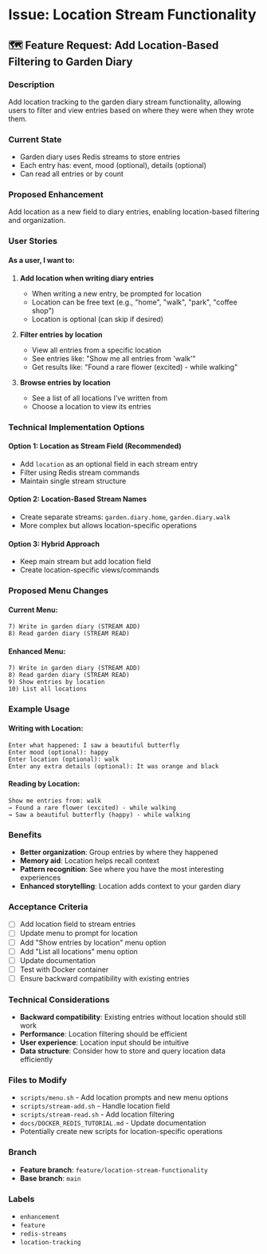 # Issue: Location Stream Functionality

## 🗺️ Feature Request: Add Location-Based Filtering to Garden Diary

### Description
Add location tracking to the garden diary stream functionality, allowing users to filter and view entries based on where they were when they wrote them.

### Current State
- Garden diary uses Redis streams to store entries
- Each entry has: event, mood (optional), details (optional)
- Can read all entries or by count

### Proposed Enhancement
Add location as a new field to diary entries, enabling location-based filtering and organization.

### User Stories

#### As a user, I want to:
1. **Add location when writing diary entries**
   - When writing a new entry, be prompted for location
   - Location can be free text (e.g., "home", "walk", "park", "coffee shop")
   - Location is optional (can skip if desired)

2. **Filter entries by location**
   - View all entries from a specific location
   - See entries like: "Show me all entries from 'walk'"
   - Get results like: "Found a rare flower (excited) - while walking"

3. **Browse entries by location**
   - See a list of all locations I've written from
   - Choose a location to view its entries

### Technical Implementation Options

#### Option 1: Location as Stream Field (Recommended)
- Add `location` as an optional field in each stream entry
- Filter using Redis stream commands
- Maintain single stream structure

#### Option 2: Location-Based Stream Names
- Create separate streams: `garden.diary.home`, `garden.diary.walk`
- More complex but allows location-specific operations

#### Option 3: Hybrid Approach
- Keep main stream but add location field
- Create location-specific views/commands

### Proposed Menu Changes

#### Current Menu:
```
7) Write in garden diary (STREAM ADD)
8) Read garden diary (STREAM READ)
```

#### Enhanced Menu:
```
7) Write in garden diary (STREAM ADD)
8) Read garden diary (STREAM READ)
9) Show entries by location
10) List all locations
```

### Example Usage

#### Writing with Location:
```
Enter what happened: I saw a beautiful butterfly
Enter mood (optional): happy
Enter location (optional): walk
Enter any extra details (optional): It was orange and black
```

#### Reading by Location:
```
Show me entries from: walk
→ Found a rare flower (excited) - while walking
→ Saw a beautiful butterfly (happy) - while walking
```

### Benefits
- **Better organization**: Group entries by where they happened
- **Memory aid**: Location helps recall context
- **Pattern recognition**: See where you have the most interesting experiences
- **Enhanced storytelling**: Location adds context to your garden diary

### Acceptance Criteria
- [ ] Add location field to stream entries
- [ ] Update menu to prompt for location
- [ ] Add "Show entries by location" menu option
- [ ] Add "List all locations" menu option
- [ ] Update documentation
- [ ] Test with Docker container
- [ ] Ensure backward compatibility with existing entries

### Technical Considerations
- **Backward compatibility**: Existing entries without location should still work
- **Performance**: Location filtering should be efficient
- **User experience**: Location input should be intuitive
- **Data structure**: Consider how to store and query location data efficiently

### Files to Modify
- `scripts/menu.sh` - Add location prompts and new menu options
- `scripts/stream-add.sh` - Handle location field
- `scripts/stream-read.sh` - Add location filtering
- `docs/DOCKER_REDIS_TUTORIAL.md` - Update documentation
- Potentially create new scripts for location-specific operations

### Branch
- **Feature branch**: `feature/location-stream-functionality`
- **Base branch**: `main`

### Labels
- `enhancement`
- `feature`
- `redis-streams`
- `location-tracking` 